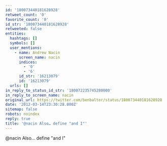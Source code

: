 ```yaml
---
id: '180073440181628928'
retweet_count: '0'
favorite_count: '0'
id_str: '180073440181628928'
retweeted: false
entities:
  hashtags: []
  symbols: []
  user_mentions:
    - name: Andrew Nacin
      screen_name: nacin
      indices:
        - '0'
        - '6'
      id_str: '16213079'
      id: '16213079'
  urls: []
in_reply_to_status_id_str: '180072235745280000'
in_reply_to_screen_name: nacin
original_url: https://twitter.com/benbalter/status/180073440181628928
date: '2012-03-14T23:30:28.000Z'
sitemap: false
robots: noindex
reply: true
title: '@nacin Also… define "and I"'
---
```


@nacin Also… define "and I"